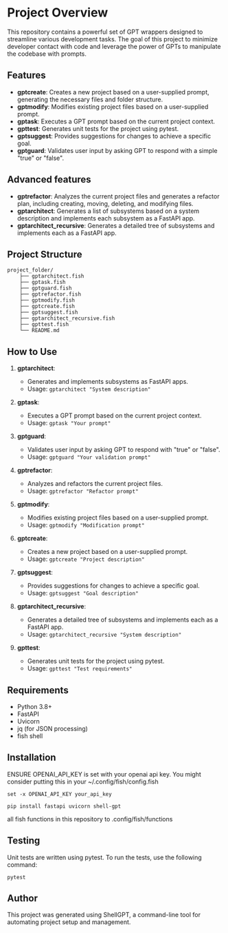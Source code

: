 # Project Overview

This repository contains a powerful set of GPT wrappers designed to streamline various development tasks. The goal of this project to minimize developer contact with code and leverage the power of GPTs to manipulate the codebase with prompts.

## Features

- **gptcreate**: Creates a new project based on a user-supplied prompt, generating the necessary files and folder structure.
- **gptmodify**: Modifies existing project files based on a user-supplied prompt.
- **gptask**: Executes a GPT prompt based on the current project context.
- **gpttest**: Generates unit tests for the project using pytest.
- **gptsuggest**: Provides suggestions for changes to achieve a specific goal.
- **gptguard**: Validates user input by asking GPT to respond with a simple "true" or "false".

## Advanced features
- **gptrefactor**: Analyzes the current project files and generates a refactor plan, including creating, moving, deleting, and modifying files.
- **gptarchitect**: Generates a list of subsystems based on a system description and implements each subsystem as a FastAPI app.
- **gptarchitect_recursive**: Generates a detailed tree of subsystems and implements each as a FastAPI app.

## Project Structure

```
project_folder/
    ├── gptarchitect.fish
    ├── gptask.fish
    ├── gptguard.fish
    ├── gptrefactor.fish
    ├── gptmodify.fish
    ├── gptcreate.fish
    ├── gptsuggest.fish
    ├── gptarchitect_recursive.fish
    ├── gpttest.fish
    └── README.md
```

## How to Use

1. **gptarchitect**:
   - Generates and implements subsystems as FastAPI apps.
   - Usage: `gptarchitect "System description"`

2. **gptask**:
   - Executes a GPT prompt based on the current project context.
   - Usage: `gptask "Your prompt"`

3. **gptguard**:
   - Validates user input by asking GPT to respond with "true" or "false".
   - Usage: `gptguard "Your validation prompt"`

4. **gptrefactor**:
   - Analyzes and refactors the current project files.
   - Usage: `gptrefactor "Refactor prompt"`

5. **gptmodify**:
   - Modifies existing project files based on a user-supplied prompt.
   - Usage: `gptmodify "Modification prompt"`

6. **gptcreate**:
   - Creates a new project based on a user-supplied prompt.
   - Usage: `gptcreate "Project description"`

7. **gptsuggest**:
   - Provides suggestions for changes to achieve a specific goal.
   - Usage: `gptsuggest "Goal description"`

8. **gptarchitect_recursive**:
   - Generates a detailed tree of subsystems and implements each as a FastAPI app.
   - Usage: `gptarchitect_recursive "System description"`

9. **gpttest**:
   - Generates unit tests for the project using pytest.
   - Usage: `gpttest "Test requirements"`

## Requirements

- Python 3.8+
- FastAPI
- Uvicorn
- jq (for JSON processing)
- fish shell

## Installation
ENSURE OPENAI_API_KEY is set with your openai api key. You might consider putting this in your ~/.config/fish/config.fish
```
set -x OPENAI_API_KEY your_api_key
```

```
pip install fastapi uvicorn shell-gpt
```
all fish functions in this repository to .config/fish/functions

## Testing

Unit tests are written using pytest. To run the tests, use the following command:
```
pytest
```

## Author

This project was generated using ShellGPT, a command-line tool for automating project setup and management.
